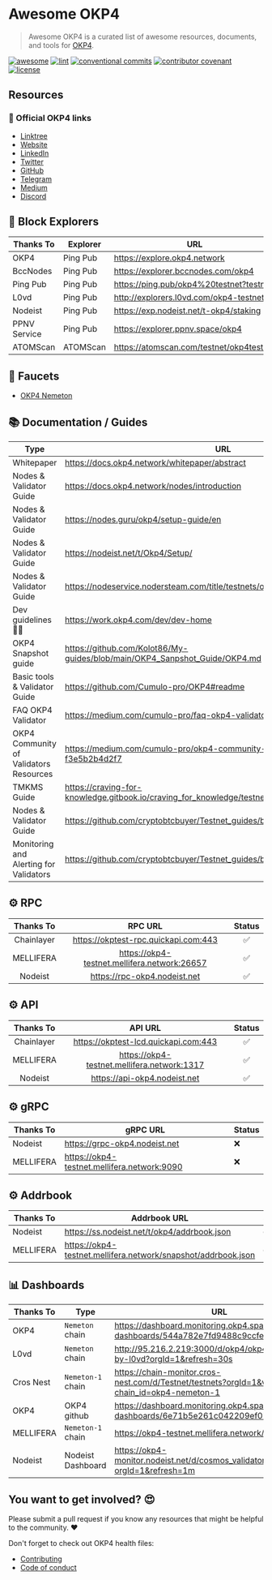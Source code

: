 # Awesome OKP4

> Awesome OKP4 is a curated list of awesome resources, documents, and tools for [OKP4](https://okp4.network).

[![awesome](https://cdn.rawgit.com/sindresorhus/awesome/d7305f38d29fed78fa85652e3a63e154dd8e8829/media/badge.svg)](https://github.com/okp4/awesome)
[![lint](https://img.shields.io/github/actions/workflow/status/okp4/awesome/lint.yml?label=Lint&style=for-the-badge&logo=github)](https://github.com/okp4/awesome/actions/workflows/lint.yml)
[![conventional commits](https://img.shields.io/badge/Conventional%20Commits-1.0.0-yellow.svg?style=for-the-badge&logo=conventionalcommits)](https://conventionalcommits.org)
[![contributor covenant](https://img.shields.io/badge/Contributor%20Covenant-2.1-4baaaa.svg?style=for-the-badge)](https://github.com/okp4/.github/blob/main/CODE_OF_CONDUCT.md)
[![license](https://img.shields.io/badge/License-BSD_3--Clause-blue.svg?style=for-the-badge)](https://opensource.org/licenses/BSD-3-Clause)

## Resources

### 💫 Official OKP4 links

- [Linktree](https://linktr.ee/okp4)
- [Website](https://okp4.network/)
- [LinkedIn](https://www.linkedin.com/company/okp4-open-knowledge-platform-for)
- [Twitter](https://twitter.com/OKP4_Protocol)
- [GitHub](https://github.com/okp4)
- [Telegram](https://t.me/okp4network)
- [Medium](https://blog.okp4.network/)
- [Discord](https://discord.com/invite/okp4)

## 🔭 Block Explorers

| Thanks To    | Explorer                                  | URL                                        | Status |
|--------------|-------------------------------------------|--------------------------------------------|--------|
| OKP4         | Ping Pub                                  | <https://explore.okp4.network>             | ✅      |
| BccNodes     | Ping Pub                                  | <https://explorer.bccnodes.com/okp4>       | ✅      |
| Ping Pub     | Ping Pub                                  | <https://ping.pub/okp4%20testnet?testnet>  | ✅      |
| L0vd         | Ping Pub                                  | <http://explorers.l0vd.com/okp4-testnet>   | ✅      |
| Nodeist      | Ping Pub                                  | <https://exp.nodeist.net/t-okp4/staking>   | ✅      |
| PPNV Service | Ping Pub                                  | <https://explorer.ppnv.space/okp4>         | ❌      |
| ATOMScan     | ATOMScan                                  | <https://atomscan.com/testnet/okp4testnet> | ✅      |

## 🚰 Faucets

- [OKP4 Nemeton](https://faucet.okp4.network)

## 📚 Documentation / Guides

| Type                                   | URL                                                                                  | Thanks To                                                                                |
|----------------------------------------|--------------------------------------------------------------------------------------|------------------------------------------------------------------------------------------|
| Whitepaper                             | <https://docs.okp4.network/whitepaper/abstract>                                      | [OKP4](https://github.com/okp4)                                                          |
| Nodes & Validator Guide                | <https://docs.okp4.network/nodes/introduction>                                       | [OKP4](https://github.com/okp4)                                                          |
| Nodes & Validator Guide                | <https://nodes.guru/okp4/setup-guide/en>                                             | [Nodes Guru](https://nodes.guru/)                                                        |
| Nodes & Validator Guide                | <https://nodeist.net/t/Okp4/Setup/>                                                  | [Nodeist](https://nodeist.net/)                                                          |
| Nodes & Validator Guide                | <https://nodeservice.nodersteam.com/title/testnets/okp4>                             | [[NODERS]TEAM](https://noders-stake.com/)                                                |
| Dev guidelines 👩‍💻                     | <https://work.okp4.com/dev/dev-home>                                                 | [OKP4](https://github.com/okp4)                                                          |
| OKP4 Snapshot guide                    | <https://github.com/Kolot86/My-guides/blob/main/OKP4_Sanpshot_Guide/OKP4.md>         | [Kolot](https://github.com/Kolot86)                                                      |
| Basic tools & Validator Guide          | <https://github.com/Cumulo-pro/OKP4#readme>                                          | [Cumulo](https://github.com/Cumulo-pro)                                                  |
| FAQ OKP4 Validator                     | <https://medium.com/cumulo-pro/faq-okp4-validator-19e81661b101>                      | [Cumulo](https://github.com/Cumulo-pro)                                                  |
| OKP4 Community of Validators Resources | <https://medium.com/cumulo-pro/okp4-community-of-validators-resources-f3e5b2b4d2f7>  | [Cumulo](https://github.com/Cumulo-pro)                                                  |
| TMKMS Guide                            | <https://craving-for-knowledge.gitbook.io/craving_for_knowledge/testnets/okp4/tmkms> | [Craving_for_Knowledge](https://craving-for-knowledge.gitbook.io/craving_for_knowledge/) |
| Nodes & Validator Guide                | <https://github.com/cryptobtcbuyer/Testnet_guides/blob/main/OKP4/installation.md>    | [cryptobtcbuyer](https://github.com/cryptobtcbuyer)                                      |
| Monitoring and Alerting for Validators | <https://github.com/cryptobtcbuyer/Testnet_guides/blob/main/OKP4/monitoring.md>      | [cryptobtcbuyer](https://github.com/cryptobtcbuyer)                                      |

## ⚙️ RPC

| Thanks To  |                   RPC URL                    | Status |
|:----------:|:--------------------------------------------:|:------:|
| Chainlayer |     https://okptest-rpc.quickapi.com:443     |   ✅    |
| MELLIFERA  | https://okp4-testnet.mellifera.network:26657 |   ✅    |
|  Nodeist   |         https://rpc-okp4.nodeist.net         |   ✅    |


## ⚙️ API

| Thanks To  |                   API URL                   | Status |
|:----------:|:-------------------------------------------:|:------:|
| Chainlayer |    https://okptest-lcd.quickapi.com:443     |   ✅    |
| MELLIFERA  | https://okp4-testnet.mellifera.network:1317 |   ✅    |
|  Nodeist   |        https://api-okp4.nodeist.net         |   ✅    |

## ⚙️ gRPC

| Thanks To | gRPC URL                                    | Status |
|-----------|---------------------------------------------|--------|
| Nodeist   | https://grpc-okp4.nodeist.net               | ❌      |
| MELLIFERA | https://okp4-testnet.mellifera.network:9090 | ❌      |

## ⚙️ Addrbook

| Thanks To | Addrbook URL                                                  | Status |
|-----------|---------------------------------------------------------------|--------|
| Nodeist   | https://ss.nodeist.net/t/okp4/addrbook.json                   | ✅      |
| MELLIFERA | https://okp4-testnet.mellifera.network/snapshot/addrbook.json | ✅      |



## 📊 Dashboards

| Thanks To | Type              | URL                                                                                          | Status |
|-----------|-------------------|----------------------------------------------------------------------------------------------|--------|
| OKP4      | `Nemeton` chain   | <https://dashboard.monitoring.okp4.space/public-dashboards/544a782e7fd9488c9ccfe68046c02cf8> | ✅      |
| L0vd      | `Nemeton` chain   | <http://95.216.2.219:3000/d/okp4/okp4-monitoring-by-l0vd?orgId=1&refresh=30s>                | ✅      |
| Cros Nest | `Nemeton-1` chain | <https://chain-monitor.cros-nest.com/d/Testnet/testnets?orgId=1&var-chain_id=okp4-nemeton-1> | ✅      |
| OKP4      | OKP4 github       | <https://dashboard.monitoring.okp4.space/public-dashboards/6e71b5e261c042209ef0793db964b9bb> | ✅      |
| MELLIFERA | `Nemeton-1` chain | <https://okp4-testnet.mellifera.network/monitor>                                             | ✅      |
| Nodeist   | Nodeist Dashboard | <https://okp4-monitor.nodeist.net/d/cosmos_validator/okp4?orgId=1&refresh=1m>                | ❌      |

## You want to get involved? 😍

Please submit a pull request if you know any resources that might be helpful to the community. ❤️

Don't forget to check out OKP4 health files:

- [Contributing](https://github.com/okp4/.github/blob/main/CONTRIBUTING.md)
- [Code of conduct](https://github.com/okp4/.github/blob/main/CODE_OF_CONDUCT.md)